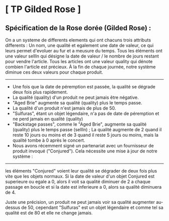 # [ TP Gilded Rose ]
## Spécification de la Rose dorée (Gilded Rose) :

On a un systeme de differents elements qui ont chacuns trois attributs differents : Un nom, une qualité et egalement une date de valeur, ce qui leurs permet d'evoluer au fur et a meusure du temps.
Tous les éléments ont une valeur sellIn qui désigne la date de valeur / le nombre de jours restant pour vendre l'article.
Tous les articles ont une valeur quality qui dénote combien l'article est précieux.
À la fin de chaque journée, notre système diminue ces deux valeurs pour chaque produit.

-----------------

* Une fois que la date de péremption est passée, la qualité se dégrade deux fois plus rapidement.
* La qualité (quality) d'un produit ne peut jamais être négative.
* "Aged Brie" augmente sa qualité (quality) plus le temps passe.
* La qualité d'un produit n'est jamais de plus de 50.
* "Sulfuras", étant un objet légendaire, n'a pas de date de péremption et ne perd jamais en qualité (quality)
* "Backstage passes", comme le "Aged Brie", augmente sa qualité (quality) plus le temps passe (sellIn) ; La qualité augmente de 2 quand il reste 10 jours ou moins et de 3 quand il reste 5 jours ou moins, mais la qualité tombe à 0 après le concert.
* Nous avons récemment signé un partenariat avec un fournisseur de produit invoqué ("Conjured"). Cela nécessite une mise à jour de notre système :

-----------------

les éléments "Conjured" voient leur qualité se dégrader de deux fois plus vite que les objets normaux.
Si la date de valeur d'un objet Conjured est superieure ou egale a 0, alors il voit sa qualité diminuer de 2 a chaque passage en boucle et si la date est inferieure a 0, alors sa qualité diminuera de 4.

Juste une précision, un produit ne peut jamais voir sa qualité augmenter au-dessus de 50, cependant "Sulfuras" est un objet légendaire et comme tel sa qualité est de 80 et elle ne change jamais.
